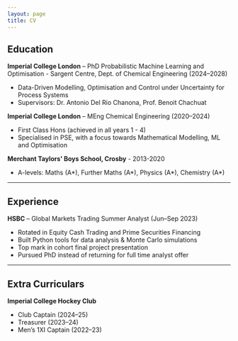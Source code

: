 ```yaml
---
layout: page
title: CV
---
```



## Education

**Imperial College London** – PhD Probabilistic Machine Learning and Optimisation - Sargent Centre, Dept. of Chemical Engineering (2024–2028)  
- Data-Driven Modelling, Optimisation and Control under Uncertainty for Process Systems  
- Supervisors: Dr. Antonio Del Rio Chanona, Prof. Benoit Chachuat

**Imperial College London** – MEng Chemical Engineering (2020–2024)  
- First Class Hons (achieved in all years 1 - 4)
- Specialised in PSE, with a focus towards Mathematical Modelling, ML and Optimisation  

**Merchant Taylors' Boys School, Crosby** - 2013-2020
- A-levels: Maths (A\*), Further Maths (A\*), Physics (A\*), Chemistry (A\*)

---

## Experience
**HSBC** – Global Markets Trading Summer Analyst (Jun–Sep 2023)  
- Rotated in Equity Cash Trading and Prime Securities Financing
- Built Python tools for data analysis & Monte Carlo simulations  
- Top mark in cohort final project presentation
- Pursued PhD instead of returning for full time analyst offer


---
## Extra Curriculars
**Imperial College Hockey Club** 
- Club Captain (2024–25)  
- Treasurer (2023–24)
- Men’s 1XI Captain (2022–23)